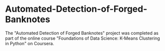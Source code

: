 # Automated-Detection-of-Forged-Banknotes
The "Automated Detection of Forged Banknotes" project was completed as part of the online course "Foundations of Data Science: K-Means Clustering in Python" on Coursera. 
